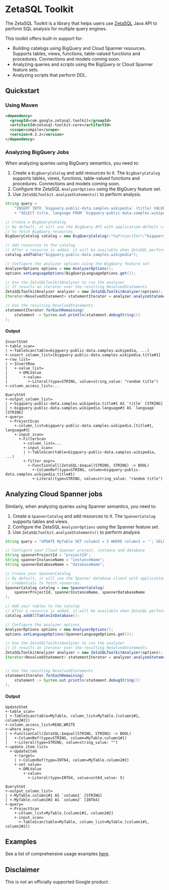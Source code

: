 # ZetaSQL Toolkit

The ZetaSQL Toolkit is a library that helps users use
[ZetaSQL](https://github.com/google/zetasql) Java API to perform SQL analysis
for multiple query engines.

This toolkit offers built-in support for:

* Building catalogs using BigQuery and Cloud Spanner resources.
  Supports tables, views, functions, table-valued functions and procedures. Connections and models coming soon.
* Analyzing queries and scripts using the BigQuery or Cloud Spanner feature
  sets.
* Analyzing scripts that perform DDL.

## Quickstart

### Using Maven

``` xml
<dependency>
  <groupId>com.google.zetasql.toolkit</groupId>
  <artifactId>zetasql-toolkit-core</artifactId>
  <scope>compile</scope>
  <version>0.3.2</version>
</dependency>
```

### Analyzing BigQuery Jobs

When analyzing queries using BigQuery semantics, you need to:

1. Create a `BigQueryCatalog` and add resources to it. The `BigQueryCatalog`
   supports tables, views, functions, table-valued functions and procedures. Connections and models coming soon.
2. Configure the ZetaSQL `AnalyzerOptions` using the BigQuery feature set.
3. Use `ZetaSQLToolkit.analyzeStatements()` to perform analysis.

``` java
String query =
    "INSERT INTO `bigquery-public-data.samples.wikipedia` (title) VALUES ('random title');\n"
    + "SELECT title, language FROM `bigquery-public-data.samples.wikipedia` WHERE title = 'random title';";

// Create a BigQueryCatalog
// By default, it will use the BigQuery API with application-default credentials
// to fetch BigQuery resources.
BigQueryCatalog catalog = new BigQueryCatalog(/*bqProjectId=*/"bigquery-public-data");

// Add resources to the catalog
// After a resource is added, it will be available when ZetaSQL perform analysis
catalog.addTable("bigquery-public-data.samples.wikipedia");

// Configure the analyzer options using the BigQuery feature set
AnalyzerOptions options = new AnalyzerOptions();
options.setLanguageOptions(BigQueryLanguageOptions.get());

// Use the ZetaSQLToolkitAnalyzer to run the analyzer
// It results an iterator over the resulting ResolvedStatements
ZetaSQLToolkitAnalyzer analyzer = new ZetaSQLToolkitAnalyzer(options);
Iterator<ResolvedStatement> statementIterator = analyzer.analyzeStatements(query, catalog);

// Use the resulting ResolvedStatements
statementIterator.forEachRemaining(
    statement -> System.out.println(statement.debugString())
);
```

#### Output

```
InsertStmt
+-table_scan=
| +-TableScan(table=bigquery-public-data.samples.wikipedia, ...)
+-insert_column_list=[bigquery-public-data.samples.wikipedia.title#1]
+-row_list=
| +-InsertRow
|   +-value_list=
|     +-DMLValue
|       +-value=
|         +-Literal(type=STRING, value=string_value: "random title")
+-column_access_list=...

QueryStmt
+-output_column_list=
| +-bigquery-public-data.samples.wikipedia.title#1 AS `title` [STRING]
| +-bigquery-public-data.samples.wikipedia.language#3 AS `language` [STRING]
+-query=
  +-ProjectScan
    +-column_list=bigquery-public-data.samples.wikipedia.[title#1, language#3]
    +-input_scan=
      +-FilterScan
        +-column_list=...
        +-input_scan=
        | +-TableScan(table=bigquery-public-data.samples.wikipedia, ...)
        +-filter_expr=
          +-FunctionCall(ZetaSQL:$equal(STRING, STRING) -> BOOL)
            +-ColumnRef(type=STRING, column=bigquery-public-data.samples.wikipedia.title#1)
            +-Literal(type=STRING, value=string_value: "random title")
```

## Analyzing Cloud Spanner jobs

Similarly, when analyzing queries using Spanner semantics, you need to:

1. Create a `SpannerCatalog` and add resources to it. The `SpannerCatalog`
   supports tables and views.
2. Configure the ZetaSQL `AnalyzerOptions` using the Spanner feature set.
3. Use `ZetaSQLToolkit.analyzeStatements()` to perform analysis

``` java
String query = "UPDATE MyTable SET column2 = 5 WHERE column1 = ''; SELECT * FROM MyTable;";

// Configure your Cloud Spanner project, instance and database
String spannerProjectId = "projectId";
String spannerInstanceName = "instanceName";
String spannerDatabaseName = "databaseName";

// Create your SpannerCatalog
// By default, it will use the Spanner database client with application-default 
// credentials to fetch resources.
SpannerCatalog catalog = new SpannerCatalog(
    spannerProjectId, spannerInstanceName, spannerDatabaseName
);

// Add your tables to the catalog
// After a resource is added, it will be available when ZetaSQL perform analysis
catalog.addAllTablesInDatabase();

// Configure the analyzer options
AnalyzerOptions options = new AnalyzerOptions();
options.setLanguageOptions(SpannerLanguageOptions.get());

// Use the ZetaSQLToolkitAnalyzer to run the analyzer
// It results an iterator over the resulting ResolvedStatements
ZetaSQLToolkitAnalyzer analyzer = new ZetaSQLToolkitAnalyzer(options);
Iterator<ResolvedStatement> statementIterator = analyzer.analyzeStatements(query, catalog);


// Use the resulting ResolvedStatements
statementIterator.forEachRemaining(
    statement -> System.out.println(statement.debugString())
);
```

#### Output

```
UpdateStmt
+-table_scan=
| +-TableScan(table=MyTable, column_list=MyTable.[column1#1, column2#2])
+-column_access_list=READ,WRITE
+-where_expr=
| +-FunctionCall(ZetaSQL:$equal(STRING, STRING) -> BOOL)
|   +-ColumnRef(type=STRING, column=MyTable.column1#1)
|   +-Literal(type=STRING, value=string_value: "")
+-update_item_list=
  +-UpdateItem
    +-target=
    | +-ColumnRef(type=INT64, column=MyTable.column2#2)
    +-set_value=
      +-DMLValue
        +-value=
          +-Literal(type=INT64, value=int64_value: 5)

QueryStmt
+-output_column_list=
| +-MyTable.column1#1 AS `column1` [STRING]
| +-MyTable.column2#2 AS `column2` [INT64]
+-query=
  +-ProjectScan
    +-column_list=MyTable.[column1#1, column2#2]
    +-input_scan=
      +-TableScan(table=MyTable, column_list=MyTable.[column1#1, column2#2])
```

## Examples

See a list of comprehensive usage examples [here](zetasql-toolkit-examples).

## Disclaimer

This is not an officially supported Google product.
